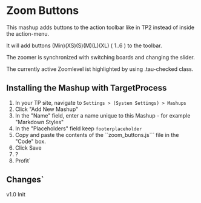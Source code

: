 Zoom Buttons
==============================

This mashup adds buttons to the action toolbar like in TP2 instead of inside the action-menu.

It will add buttons (Min)(XS)(S)(M)(L)(XL) ( 1..6 ) to the toolbar.

The zoomer is synchronized with switching boards and changing the slider.

The currently active Zoomlevel ist highlighted by using .tau-checked class.



Installing the Mashup with TargetProcess
----------------------------------------

1. In your TP site, navigate to ```Settings > (System Settings) > Mashups```
2. Click "Add New Mashup"
3. In the "Name" field, enter a name unique to this Mashup - for example "Markdown Styles"
4. In the "Placeholders" field keep  ```footerplaceholder```
5. Copy and paste the contents of the ``zoom_buttons.js``` file in the "Code" box.
6. Click Save
7. ?
8. Profit`



Changes`
-------
v1.0 Init


